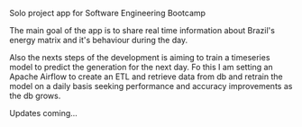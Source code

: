 Solo project app for Software Engineering Bootcamp

The main goal of the app is to share real time information about Brazil's energy matrix and it's behaviour during the day. 

Also the nexts steps of the development is aiming to train a timeseries model to predict the generation for the next day. Fo this I am setting an Apache Airflow to create an ETL and retrieve data from db and retrain the model on a daily basis seeking performance and accuracy improvements as the db grows.

Updates coming...

